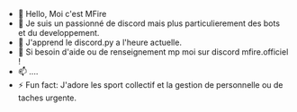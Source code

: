 - 👋 Hello, Moi c'est MFire
- 👀 Je suis un passionné de discord mais plus particulierement des bots et du developpement.
- 🌱 J'apprend le discord.py a l'heure actuelle.
- 💞️ Si besoin d'aide ou de renseignement mp moi sur discord mfire.officiel !
- 📫 ....
- ⚡ Fun fact: J'adore les sport collectif et la gestion de personnelle ou de taches urgente.

<!---
MFireOffi/MFireOffi is a ✨ special ✨ repository because its `README.md` (this file) appears on your GitHub profile.
You can click the Preview link to take a look at your changes.
--->
